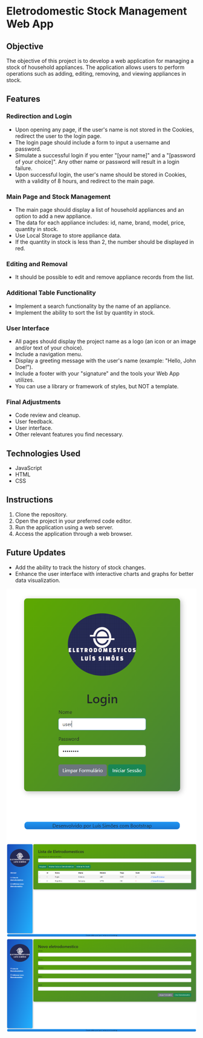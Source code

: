 # Eletrodomestic Stock Management Web App

## Objective

The objective of this project is to develop a web application for managing a stock of household appliances. The application allows users to perform operations such as adding, editing, removing, and viewing appliances in stock.

## Features

### Redirection and Login

- Upon opening any page, if the user's name is not stored in the Cookies, redirect the user to the login page.
- The login page should include a form to input a username and password.
- Simulate a successful login if you enter "[your name]" and a "[password of your choice]". Any other name or password will result in a login failure.
- Upon successful login, the user's name should be stored in Cookies, with a validity of 8 hours, and redirect to the main page.

### Main Page and Stock Management

- The main page should display a list of household appliances and an option to add a new appliance.
- The data for each appliance includes: id, name, brand, model, price, quantity in stock.
- Use Local Storage to store appliance data.
- If the quantity in stock is less than 2, the number should be displayed in red.

### Editing and Removal

- It should be possible to edit and remove appliance records from the list.

### Additional Table Functionality

- Implement a search functionality by the name of an appliance.
- Implement the ability to sort the list by quantity in stock.

### User Interface

- All pages should display the project name as a logo (an icon or an image and/or text of your choice).
- Include a navigation menu.
- Display a greeting message with the user's name (example: "Hello, John Doe!").
- Include a footer with your "signature" and the tools your Web App utilizes.
- You can use a library or framework of styles, but NOT a template.

### Final Adjustments

- Code review and cleanup.
- User feedback.
- User interface.
- Other relevant features you find necessary.

## Technologies Used

- JavaScript
- HTML
- CSS

## Instructions

1. Clone the repository.
2. Open the project in your preferred code editor.
3. Run the application using a web server.
4. Access the application through a web browser.

## Future Updates

- Add the ability to track the history of stock changes.
- Enhance the user interface with interactive charts and graphs for better data visualization.


<div align="center">
  <img src="https://github.com/Luismcs/5414_Stock-Management-Web-App/blob/main/Appliance%20Stock%20Management%20Web%20App/images/login.png" alt="Stock Management Login">
</div>

<div align="center">
  <img src="https://github.com/Luismcs/5414_Stock-Management-Web-App/blob/main/Appliance%20Stock%20Management%20Web%20App/images/list.png" alt="Stock Management List">
</div>

<div align="center">
  <img src="https://github.com/Luismcs/5414_Stock-Management-Web-App/blob/main/Appliance%20Stock%20Management%20Web%20App/images/add.png" alt="Stock Management Add">
</div>
